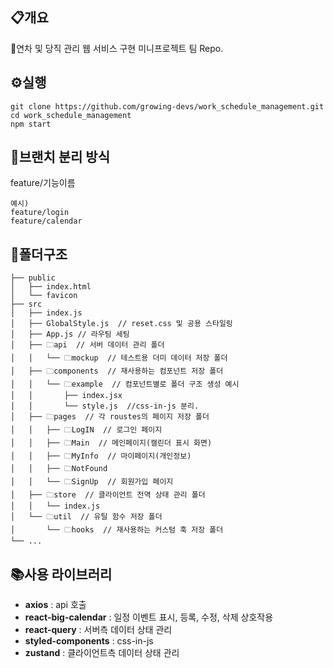 ## 📋개요

📆연차 및 당직 관리 웹 서비스 구현 미니프로젝트 팀 Repo.

## ⚙️실행

```
git clone https://github.com/growing-devs/work_schedule_management.git
cd work_schedule_management
npm start
```

## 💾브랜치 분리 방식

feature/기능이름

```
예시)
feature/login
feature/calendar
```

## 📁폴더구조

```
├── public
│   ├── index.html
│   └── favicon
├── src
│   ├── index.js
│   ├── GlobalStyle.js  // reset.css 및 공용 스타일링
│   ├── App.js // 라우팅 세팅
│   ├── 🗀api  // 서버 데이터 관리 폴더
│   │   └── 🗀mockup  // 테스트용 더미 데이터 저장 폴더
│   ├── 🗀components  // 재사용하는 컴포넌트 저장 폴더
│   │   └── 🗀example  // 컴포넌트별로 폴더 구조 생성 예시
│   │       ├── index.jsx
│   │       └── style.js  //css-in-js 분리.
│   ├── 🗀pages  // 각 roustes의 페이지 저장 폴더
│   │   ├── 🗀LogIN  // 로그인 페이지
│   │   ├── 🗀Main  // 메인페이지(캘린더 표시 화면)
│   │   ├── 🗀MyInfo  // 마이페이지(개인정보)
│   │   ├── 🗀NotFound
│   │   └── 🗀SignUp  // 회원가입 페이지
│   ├── 🗀store  // 클라이언트 전역 상태 관리 폴더
│   │   └── index.js
│   └── 🗀util  // 유틸 함수 저장 폴더
│       └── 🗀hooks  // 재사용하는 커스텀 훅 저장 폴더
└── ...
```

## 📚사용 라이브러리

- **axios** : api 호출
- **react-big-calendar** : 일정 이벤트 표시, 등록, 수정, 삭제 상호작용
- **react-query** : 서버측 데이터 상태 관리
- **styled-components** : css-in-js
- **zustand** : 클라이언트측 데이터 상태 관리
